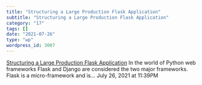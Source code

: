 ```yaml
---
title: "Structuring a Large Production Flask Application"
subtitle: "Structuring a Large Production Flask Application"
category: "17"
tags: []
date: "2021-07-26"
type: "wp"
wordpress_id: 3007
---
```

[ Structuring a Large Production Flask Application](https://levelup.gitconnected.com/structuring-a-large-production-flask-application-7a0066a65447)
 In the world of Python web frameworks Flask and Django are considered the two major frameworks. Flask is a micro-framework and is…
July 26, 2021 at 11:39PM